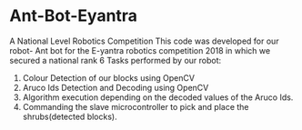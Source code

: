 # Ant-Bot-Eyantra
A National Level Robotics Competition
This code was developed for our robot- Ant bot for the E-yantra robotics competition 2018 in which we secured a national rank 6
Tasks performed by our robot:
  1. Colour Detection of our blocks using OpenCV
  2. Aruco Ids Detection and Decoding using OpenCV
  3. Algorithm execution depending on the decoded values of the Aruco Ids.
  4. Commanding the slave microcontroller to pick and place the shrubs(detected blocks). 
